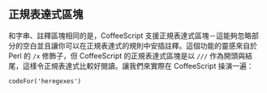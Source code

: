 ## 正規表達式區塊

和字串、註釋區塊相同的是，CoffeeScript 支援正規表達式區塊－這能夠忽略部分的空白並且讓你可以在正規表達式的規則中安插註釋。這個功能的靈感來自於 Perl 的 `/x` 修飾子，但 CoffeeScript 的正規表達式區塊是以 `///` 作為開頭與結尾，這樣令正規表達式比較好閱讀。讓我們來實際在 CoffeeScript 操演一遍：

```
codeFor('heregexes')
```
